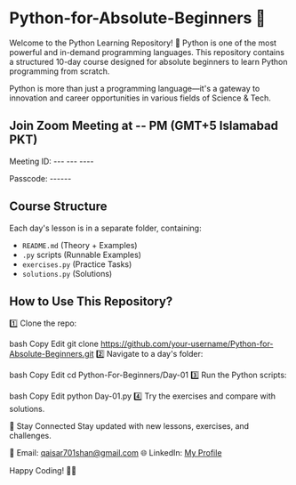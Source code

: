 # Python-for-Absolute-Beginners 🐍
Welcome to the Python Learning Repository! 🚀
Python is one of the most powerful and in-demand programming languages. This repository contains a structured 10-day course designed for absolute beginners to learn Python programming from scratch.

Python is more than just a programming language—it's a gateway to innovation and career opportunities in various fields of Science & Tech.

## Join Zoom Meeting at -- PM (GMT+5 Islamabad PKT)

Meeting ID: --- --- ----

Passcode: ------

## Course Structure
Each day's lesson is in a separate folder, containing:
- `README.md` (Theory + Examples)
- `.py` scripts (Runnable Examples)
- `exercises.py` (Practice Tasks)
- `solutions.py` (Solutions)

## How to Use This Repository?
1️⃣ Clone the repo:

bash
Copy
Edit
git clone https://github.com/your-username/Python-for-Absolute-Beginners.git
2️⃣ Navigate to a day's folder:

bash
Copy
Edit
cd Python-For-Beginners/Day-01
3️⃣ Run the Python scripts:

bash
Copy
Edit
python Day-01.py
4️⃣ Try the exercises and compare with solutions.

📩 Stay Connected
Stay updated with new lessons, exercises, and challenges.

📧 Email: qaisar701shan@gmail.com
🌐 LinkedIn: [My Profile](https://www.linkedin.com/in/qaisar-abbas2024/)

Happy Coding! 🚀🐍
